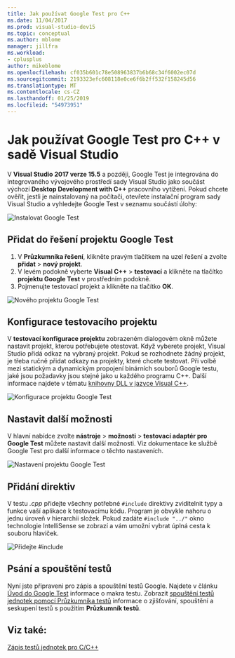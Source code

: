 ```yaml
---
title: Jak používat Google Test pro C++
ms.date: 11/04/2017
ms.prod: visual-studio-dev15
ms.topic: conceptual
ms.author: mblome
manager: jillfra
ms.workload:
- cplusplus
author: mikeblome
ms.openlocfilehash: cf035b601c78e508963837b6b68c34f6002ec07d
ms.sourcegitcommit: 2193323efc608118e0ce6f6b2ff532f158245d56
ms.translationtype: MT
ms.contentlocale: cs-CZ
ms.lasthandoff: 01/25/2019
ms.locfileid: "54973951"
---
```

# <a name="how-to-use-google-test-for-c-in-visual-studio"></a>Jak používat Google Test pro C++ v sadě Visual Studio
V **Visual Studio 2017 verze 15.5** a později, Google Test je integrována do integrovaného vývojového prostředí sady Visual Studio jako součást výchozí **Desktop Development with C++** pracovního vytížení. Pokud chcete ověřit, jestli je nainstalovaný na počítači, otevřete instalační program sady Visual Studio a vyhledejte Google Test v seznamu součástí úlohy:

![Instalovat Google Test](media/cpp-google-component.png)

## <a name="add-a-google-test-project-to-the-solution"></a>Přidat do řešení projektu Google Test
1. V **Průzkumníka řešení**, klikněte pravým tlačítkem na uzel řešení a zvolte **přidat** > **nový projekt**.
2. V levém podokně vyberte **Visual C++** > **testovací** a klikněte na tlačítko **projektu Google Test** v prostředním podokně.
3. Pojmenujte testovací projekt a klikněte na tlačítko **OK**.

![Nového projektu Google Test](media/cpp-gtest-new-project.png)

## <a name="configure-the-test-project"></a>Konfigurace testovacího projektu
V **testovací konfigurace projektu** zobrazeném dialogovém okně můžete nastavit projekt, kterou potřebujete otestovat. Když vyberete projekt, Visual Studio přidá odkaz na vybraný projekt. Pokud se rozhodnete žádný projekt, je třeba ručně přidat odkazy na projekty, které chcete testovat. Při volbě mezi statickým a dynamickým propojení binárních souborů Google testu, jaké jsou požadavky jsou stejné jako u každého programu C++. Další informace najdete v tématu [knihovny DLL v jazyce Visual C++](/cpp/build/dlls-in-visual-cpp).

 ![Konfigurace projektu Google Test](media/cpp-gtest-config.png)

## <a name="set-additional-options"></a>Nastavit další možnosti
V hlavní nabídce zvolte **nástroje** > **možnosti** > **testovací adaptér pro Google Test** můžete nastavit další možnosti. Viz dokumentace ke službě Google Test pro další informace o těchto nastaveních.

 ![Nastavení projektu Google Test](media/cpp-gtest-settings.png)

## <a name="add-include-directives"></a>Přidání direktiv
V testu *.cpp* přidejte všechny potřebné `#include` direktivy zviditelnit typy a funkce vaší aplikace k testovacímu kódu. Program je obvykle nahoru o jednu úroveň v hierarchii složek. Pokud zadáte `#include "../"` okno technologie IntelliSense se zobrazí a vám umožní vybrat úplná cesta k souboru hlaviček.

![Přidejte #include](media/cpp-gtest-includes.png)

## <a name="write-and-run-tests"></a>Psání a spouštění testů
Nyní jste připraveni pro zápis a spouštění testů Google. Najdete v článku [Úvod do Google Test](https://github.com/google/googletest/blob/master/googletest/docs/primer.md) informace o makra testu. Zobrazit [spouštění testů jednotek pomocí Průzkumníka testů](run-unit-tests-with-test-explorer.md) informace o zjišťování, spouštění a seskupení testů s použitím **Průzkumník testů**.

## <a name="see-also"></a>Viz také:
[Zápis testů jednotek pro C/C++](writing-unit-tests-for-c-cpp.md)

